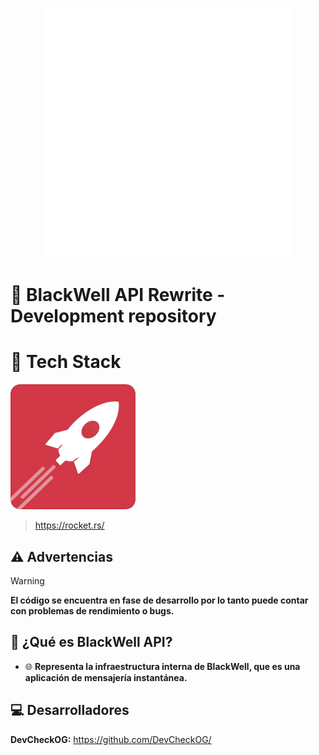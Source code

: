 <p align="center">
  <img src= "https://github.com/DevCheckOG/BlackWell-API/blob/master/assets/BlackWell-light.png" alt= "logo" style= "width: 400px; height: 400px;"> </img>
</p>

# 📨 BlackWell API Rewrite - Development repository

# 🧾 Tech Stack

<p align="start">
  <img src= "https://github.com/DevCheckOG/BlackWell-API-Rewrite/blob/main/assets/rocket-rs.png" alt= "logo" style= "width: 200px; height: 200px;"> </img>
</p>

> https://rocket.rs/

## ⚠️ Advertencias

> [!WARNING]  
> **El código se encuentra en fase de desarrollo por lo tanto puede contar con problemas de rendimiento o bugs.**

## 🎯 ¿Qué es BlackWell API?

- 🌐 **Representa la infraestructura interna de BlackWell, que es una aplicación de mensajería instantánea.**

## 💻 Desarrolladores

**DevCheckOG:** https://github.com/DevCheckOG/
